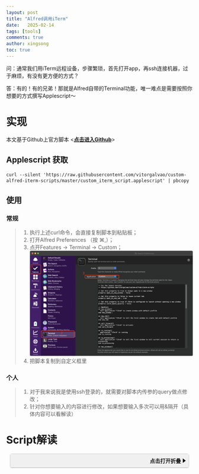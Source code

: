 ```yaml
---
layout: post
title: "Alfred调用iTerm"
date:   2025-02-14
tags: [tools]
comments: true
author: xingsong
toc: true
---
```


问：通常我们用iTerm远程设备，步骤繁琐，首先打开app，再ssh连接机器，过于麻烦，有没有更方便的方式？

答：有的！有的兄弟！那就是Alfred自带的Terminal功能，唯一难点是需要按照你想要的方式撰写Applescript～

<!-- more -->

# 实现

本文基于Github上官方脚本 <[**点击进入Github**]( https://github.com/vitorgalvao/custom-alfred-iterm-scripts )>

## Applescript 获取

```shell
curl --silent 'https://raw.githubusercontent.com/vitorgalvao/custom-alfred-iterm-scripts/master/custom_iterm_script.applescript' | pbcopy
```

## 使用

### 常规
> 1. 执行上述curl命令，会直接复制脚本到粘贴板；
> 2. 打开Alfred Preferences （按 ⌘,）；
> 3. 点开Features -> Terminal -> Custom；
> ![alfred_terminal](/images/2025-02-14-Custom_Alfred_iTerm/alfred_terminal.png)
> 4. 把脚本复制到自定义框里

### 个人
> 1. 对于我来说我是使用ssh登录的，就需要对脚本内传参的query做点修改；
> 2. 针对你想要输入的内容进行修改，如果想要输入多次可以用&隔开（具体内容可以看解读）

# Script解读
<details class="code-box"><summary class="code-box-title"><span class="summary-text">点击打开折叠</span><span class="summary-arrow"></span></summary><div class="code-box-content">
<pre><code>
<span style="color: green;">-- 定义一个变量 是否始终在新窗口中打开 iTerm（主进程中调用，如果为 true 意味着，无论当前 iTerm 中已经有多少窗口或标签页，脚本都会强制在新窗口中打开新的会话）</span>
property open_in_new_window : false

<span style="color: green;">-- 定义一个变量 是否在新标签页中打开 iTerm（主进程中调用，这意味着，新的会话将在当前窗口的新标签页中打开）</span>
property open_in_new_tab : true

<span style="color: green;">-- 定义一个变量 iTerm 是否有开启“quietly”启动选项（即启动时不打开新窗口，后台启动）</span>
property iterm_opens_quietly : false

<span style="color: green;">-- 处理阶段各函数</span>
on new_window()
  <span style="color: green;">-- 创建一个新 iTerm 窗口，使用默认的配置</span>
  tell application "iTerm" to create window with default profile
end new_window 

on new_tab()
  <span style="color: green;">-- 在当前 iTerm 窗口中创建一个新的标签页，使用默认配置</span>
  tell application "iTerm" to tell the first window to create tab with default profile
end new_tab

on call_forward()
  <span style="color: green;">-- 激活 iTerm ，如果 iTerm 存在则页面跳转到应用，如果不存在则打开应用</span>
  tell application "iTerm" to activate
end call_forward

<span style="color: green;">-- 假设函数，检查 iTerm 是否运行中</span>
on is_running()
  application "iTerm" is running
end is_running

on is_processing()
  <span style="color: green;">-- 检查当前 iTerm2 会话是否正在处理命令</span>
  tell application "iTerm" to tell the first window to tell current session to return is processing
end is_processing

<span style="color: green;">-- 检查 iTerm2 是否有有效的窗口、标签页和会话。并检查会话中是否存在文本</span>
on has_windows()
  if not is_running() then return false  <span style="color: green;">-- 判断 iTerm 窗口没有运行，函数返回false</span>

  tell application "iTerm"  <span style="color: green;">-- tell 块用于将后续命令发送给 iTerm</span>
    if windows is {} then return false  <span style="color: green;">-- 判断 windows 列表是否为空，为空表示没有打开的窗口，函数返回 false</span>
    if tabs of current window is {} then return false  <span style="color: green;">-- 检查标签列表是否为空。如果为空，则表示当前窗口没有标签，函数返回 false</span>
    if sessions of current tab of current window is {} then return false  <span style="color: green;">-- 检查会话列表是否为空。如果为空，则表示当前标签没有会话，函数返回 false</span>

    set session_text to contents of current session of current tab of current window  <span style="color: green;">-- 将获取的会话内容存储在变量 session_text 中</span>
    if words of session_text is {} then return false  <span style="color: green;">-- 检查 session_text 中的单词列表是否为空。如果为空，则表示会话内容为空，函数返回 false</span>
  end tell 

  true  <span style="color: green;">-- 隐式返回true</span>
end has_windows

<span style="color: green;">-- 向当前 iTerm 会话发送文本</span>
on send_text(custom_text) 
  <span style="color: green;">-- 如下按照我的习惯，是先固定命令 ssh 到堡垒机，再通过传入的文本(即设备hostname)连接；按照个人习惯修改 write text 后的参数即可</span>
  tell application "iTerm" to tell the first window to tell current session to write text  "ssh you_name@you_ip\n" & custom_text & return
end send_text

<span style="color: green;">-- 主程序</span>
on alfred_script(query)
  if has_windows() then
    <span style="color: green;">-- has_windows函数通过，表示存在窗口；按照开头拟定的规则参数，决定如何处理新的会话</span>
    if open_in_new_window then
      new_window()
    else if open_in_new_tab then
      new_tab()
    else
      <span style="color: green;">-- 复用当前的标签页，可不写</span>
    end if
  else
    <span style="color: green;">-- 该判断防止如果 iTerm 没有窗口，但是设置了后台运行(例如配置了"quietly"启动)，继续执行创建新窗口，会出现两个窗口的情况</span>
    -- one from opening the application, and the other from the command
    <span style="color: green;">-- 当 iTerm 有运行，或开启了“quietly”后台启动，这意味着 iTerm 已经启动，但可能没有窗口，调用new_window函数打开一个新窗口</span>
    if is_running() or iterm_opens_quietly then
      new_window()
    else
      call_forward()  <span style="color: green;">-- iTerm 没有后台运行，用 activate 开启/跳转到应用</span>
    end if
  end if

  <span style="color: green;">-- 输入缓冲处理</span>
  <span style="color: green;">-- macOS 缓冲TTY大小为1024字节，如果 query 超过该大小，会循环检查知道会话不再处理命令，这样做是为了避免输入被截断</span>
  if length of query > 1024
    repeat 500 times <span style="color: green;">-- repeat 循环500次，循环的目的是等待 iTerm 会话完成之前的处理</span>
      if not is_processing() then exit repeat  <span style="color: green;">-- 当 is_processing 函数处理完，返回false，exit repeat 会立刻退出 repeat 循环</span>
      delay 0.01  <span style="color: green;">-- 此处用 delay 而不用 with timeout 是因为 with timeout 和 repeat 不兼容</span>
    end repeat
  end if

  <span style="color: green;">-- 循环等待 iTerm 窗口的出现，并确保向 iTerm 发送文本 query</span>
  repeat 500 times
    if has_windows() then <span style="color: green;">-- 当空窗口出现的时候，传入文本，跳转应用</span>
      send_text(query)
      call_forward()
      exit repeat
    end if

    delay 0.01
  end repeat
end alfred_script
    </code></pre>
  </div>
</details>

<style>
.code-box {
  border: 1px solid #ccc; /* 边框 */
  border-radius: 5px; /* 圆角 */
  margin: 10px; /* 外边距 */
  font-family: monospace; /* 等宽字体 */
  background-color: #f9f9f9; /* 背景颜色 */
}

.code-box-title {
  background-color: #f0f0f0; /* 标题背景色 */
  padding: 8px; /* 内边距 */
  cursor: pointer; /* 鼠标样式 */
  font-weight: bold; /* 字体加粗 */
  border-bottom: 1px solid #ccc; /* 标题底部边框 */
  display: flex; /* 使用 flexbox 布局 */
  justify-content: space-between; /* 将内容分散对齐 */
  align-items: center; /* 垂直居中对齐 */
}

.summary-text {
  flex-grow: 1; /* 允许文本扩展以占据剩余空间 */
  text-align: right; /* 文本右对齐 */
}

.summary-arrow {
  width: 0;
  height: 0;
  border-top: 6px solid transparent;
  border-bottom: 6px solid transparent;
  border-left: 8px solid black; /* 三角形图标 */
  margin-left: 5px; /* 添加一些间距 */
}

.code-box[open] .summary-arrow {
  transform: rotate(90deg); /* 展开时旋转三角形 */
}

.code-box-content {
  padding: 10px; /* 代码内容内边距 */
  padding-top: 10px;
  padding-bottom: 10px;
  overflow-x: auto; /* 水平滚动条 */
  white-space: pre;
}

/* 如果使用<details>标签，添加以下样式 */
.code-box[open] .code-box-title {
    border-bottom: none;
}
</style>